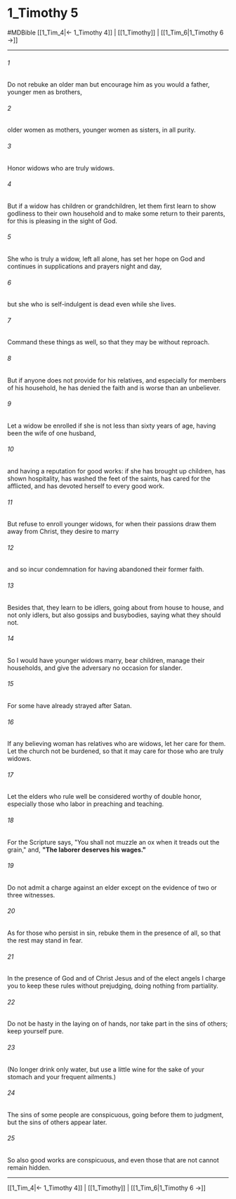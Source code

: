 # 1_Timothy 5
#MDBible
[[1_Tim_4|← 1_Timothy 4]] | [[1_Timothy]] | [[1_Tim_6|1_Timothy 6 →]]

***

###### 1 

Do not rebuke an older man but encourage him as you would a father, younger men as brothers, 

###### 2 

older women as mothers, younger women as sisters, in all purity. 

###### 3 

Honor widows who are truly widows. 

###### 4 

But if a widow has children or grandchildren, let them first learn to show godliness to their own household and to make some return to their parents, for this is pleasing in the sight of God. 

###### 5 

She who is truly a widow, left all alone, has set her hope on God and continues in supplications and prayers night and day, 

###### 6 

but she who is self-indulgent is dead even while she lives. 

###### 7 

Command these things as well, so that they may be without reproach. 

###### 8 

But if anyone does not provide for his relatives, and especially for members of his household, he has denied the faith and is worse than an unbeliever. 

###### 9 

Let a widow be enrolled if she is not less than sixty years of age, having been the wife of one husband, 

###### 10 

and having a reputation for good works: if she has brought up children, has shown hospitality, has washed the feet of the saints, has cared for the afflicted, and has devoted herself to every good work. 

###### 11 

But refuse to enroll younger widows, for when their passions draw them away from Christ, they desire to marry 

###### 12 

and so incur condemnation for having abandoned their former faith. 

###### 13 

Besides that, they learn to be idlers, going about from house to house, and not only idlers, but also gossips and busybodies, saying what they should not. 

###### 14 

So I would have younger widows marry, bear children, manage their households, and give the adversary no occasion for slander. 

###### 15 

For some have already strayed after Satan. 

###### 16 

If any believing woman has relatives who are widows, let her care for them. Let the church not be burdened, so that it may care for those who are truly widows. 

###### 17 

Let the elders who rule well be considered worthy of double honor, especially those who labor in preaching and teaching. 

###### 18 

For the Scripture says, "You shall not muzzle an ox when it treads out the grain," and, **"The laborer deserves his wages."** 

###### 19 

Do not admit a charge against an elder except on the evidence of two or three witnesses. 

###### 20 

As for those who persist in sin, rebuke them in the presence of all, so that the rest may stand in fear. 

###### 21 

In the presence of God and of Christ Jesus and of the elect angels I charge you to keep these rules without prejudging, doing nothing from partiality. 

###### 22 

Do not be hasty in the laying on of hands, nor take part in the sins of others; keep yourself pure. 

###### 23 

(No longer drink only water, but use a little wine for the sake of your stomach and your frequent ailments.) 

###### 24 

The sins of some people are conspicuous, going before them to judgment, but the sins of others appear later. 

###### 25 

So also good works are conspicuous, and even those that are not cannot remain hidden. 

***

[[1_Tim_4|← 1_Timothy 4]] | [[1_Timothy]] | [[1_Tim_6|1_Timothy 6 →]]
